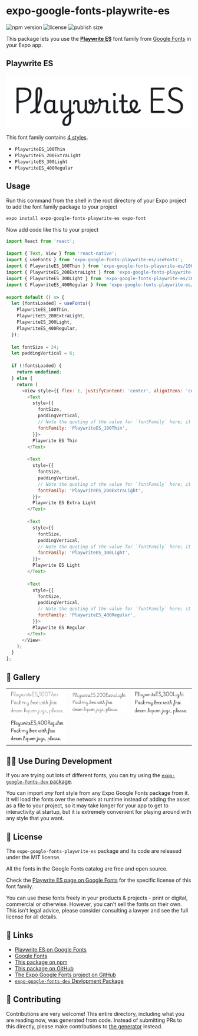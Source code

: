 # expo-google-fonts-playwrite-es

![npm version](https://flat.badgen.net/npm/v/expo-google-fonts-playwrite-es)
![license](https://flat.badgen.net/github/license/expo/google-fonts)
![publish size](https://flat.badgen.net/packagephobia/install/expo-google-fonts-playwrite-es)

This package lets you use the [**Playwrite ES**](https://fonts.google.com/specimen/Playwrite+ES) font family from [Google Fonts](https://fonts.google.com/) in your Expo app.

## Playwrite ES

![Playwrite ES](./font-family.png)

This font family contains [4 styles](#-gallery).

- `PlaywriteES_100Thin`
- `PlaywriteES_200ExtraLight`
- `PlaywriteES_300Light`
- `PlaywriteES_400Regular`

## Usage

Run this command from the shell in the root directory of your Expo project to add the font family package to your project
```sh
expo install expo-google-fonts-playwrite-es expo-font
```

Now add code like this to your project
```js
import React from 'react';

import { Text, View } from 'react-native';
import { useFonts } from 'expo-google-fonts-playwrite-es/useFonts';
import { PlaywriteES_100Thin } from 'expo-google-fonts-playwrite-es/100Thin';
import { PlaywriteES_200ExtraLight } from 'expo-google-fonts-playwrite-es/200ExtraLight';
import { PlaywriteES_300Light } from 'expo-google-fonts-playwrite-es/300Light';
import { PlaywriteES_400Regular } from 'expo-google-fonts-playwrite-es/400Regular';

export default () => {
  let [fontsLoaded] = useFonts({
    PlaywriteES_100Thin,
    PlaywriteES_200ExtraLight,
    PlaywriteES_300Light,
    PlaywriteES_400Regular,
  });

  let fontSize = 24;
  let paddingVertical = 6;

  if (!fontsLoaded) {
    return undefined;
  } else {
    return (
      <View style={{ flex: 1, justifyContent: 'center', alignItems: 'center' }}>
        <Text
          style={{
            fontSize,
            paddingVertical,
            // Note the quoting of the value for `fontFamily` here; it expects a string!
            fontFamily: 'PlaywriteES_100Thin',
          }}>
          Playwrite ES Thin
        </Text>

        <Text
          style={{
            fontSize,
            paddingVertical,
            // Note the quoting of the value for `fontFamily` here; it expects a string!
            fontFamily: 'PlaywriteES_200ExtraLight',
          }}>
          Playwrite ES Extra Light
        </Text>

        <Text
          style={{
            fontSize,
            paddingVertical,
            // Note the quoting of the value for `fontFamily` here; it expects a string!
            fontFamily: 'PlaywriteES_300Light',
          }}>
          Playwrite ES Light
        </Text>

        <Text
          style={{
            fontSize,
            paddingVertical,
            // Note the quoting of the value for `fontFamily` here; it expects a string!
            fontFamily: 'PlaywriteES_400Regular',
          }}>
          Playwrite ES Regular
        </Text>
      </View>
    );
  }
};

```

## 🔡 Gallery


||||
|-|-|-|
|![PlaywriteES_100Thin](.//100Thin/PlaywriteES_100Thin.ttf.png)|![PlaywriteES_200ExtraLight](.//200ExtraLight/PlaywriteES_200ExtraLight.ttf.png)|![PlaywriteES_300Light](.//300Light/PlaywriteES_300Light.ttf.png)||
|![PlaywriteES_400Regular](.//400Regular/PlaywriteES_400Regular.ttf.png)||||


## 👩‍💻 Use During Development

If you are trying out lots of different fonts, you can try using the [`expo-google-fonts-dev` package](https://github.com/freeboub/google-fonts/tree/master/font-packages/dev#readme).

You can import *any* font style from any Expo Google Fonts package from it. It will load the fonts
over the network at runtime instead of adding the asset as a file to your project, so it may take longer
for your app to get to interactivity at startup, but it is extremely convenient
for playing around with any style that you want.

## 📖 License

The `expo-google-fonts-playwrite-es` package and its code are released under the MIT license.

All the fonts in the Google Fonts catalog are free and open source.

Check the [Playwrite ES page on Google Fonts](https://fonts.google.com/specimen/Playwrite+ES) for the specific license of this font family.

You can use these fonts freely in your products & projects - print or digital, commercial or otherwise. However, you can't sell the fonts on their own. This isn't legal advice, please consider consulting a lawyer and see the full license for all details.

## 🔗 Links

- [Playwrite ES on Google Fonts](https://fonts.google.com/specimen/Playwrite+ES)
- [Google Fonts](https://fonts.google.com/)
- [This package on npm](https://www.npmjs.com/package/expo-google-fonts-playwrite-es)
- [This package on GitHub](https://github.com/freeboub/google-fonts/tree/master/font-packages/playwrite-es)
- [The Expo Google Fonts project on GitHub](https://github.com/freeboub/google-fonts)
- [`expo-google-fonts-dev` Devlopment Package](https://github.com/freeboub/google-fonts/tree/master/font-packages/dev)

## 🤝 Contributing

Contributions are very welcome! This entire directory, including what you are reading now, was generated from code. Instead of submitting PRs to this directly, please make contributions to [the generator](https://github.com/freeboub/google-fonts/tree/master/packages/generator) instead.
